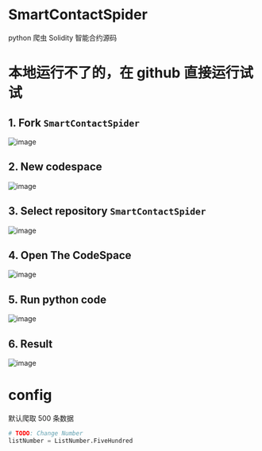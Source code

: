 # SmartContactSpider

python 爬虫 Solidity 智能合约源码

# 本地运行不了的，在 github 直接运行试试

## 1. Fork `SmartContactSpider`

![image](https://github.com/EthanOK/SmartContactSpider/assets/44292124/6a48117a-1ff4-4c39-a301-a8ba4f34fe3d)

## 2. New codespace

![image](https://github.com/EthanOK/SmartContactSpider/assets/44292124/262e9525-b887-40dc-8073-2b9c3746d81e)

## 3. Select repository `SmartContactSpider`

![image](https://github.com/EthanOK/SmartContactSpider/assets/44292124/115584c5-64a8-4bee-ad48-499a3af750cb)

## 4. Open The CodeSpace

![image](https://github.com/EthanOK/SmartContactSpider/assets/44292124/5c9416a3-f4ee-46db-bfbc-befa63465106)

## 5. Run python code

![image](https://github.com/EthanOK/SmartContactSpider/assets/44292124/dfa1268f-2d80-4a58-9d4e-5bd18372973f)

## 6. Result

![image](https://github.com/EthanOK/SmartContactSpider/assets/44292124/401e0a16-1064-4792-bfb1-ca78b6e5b402)

# config

默认爬取 500 条数据

```python
# TODO: Change Number
listNumber = ListNumber.FiveHundred
```

